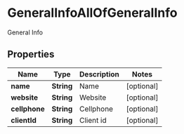 

# GeneralInfoAllOfGeneralInfo

General Info
## Properties

Name | Type | Description | Notes
------------ | ------------- | ------------- | -------------
**name** | **String** | Name |  [optional]
**website** | **String** | Website |  [optional]
**cellphone** | **String** | Cellphone |  [optional]
**clientId** | **String** | Client id |  [optional]



